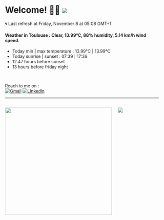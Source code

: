 # Welcome! 👋😎 <a href="https://visitorbadge.io/status?path=https%3A%2F%2Fgithub.com%2Frazmi0"><img src="https://api.visitorbadge.io/api/visitors?path=https%3A%2F%2Fgithub.com%2Frazmi0&countColor=%23dce775&style=flat" /></a>

🌀 Last refresh at Friday, November 8 at 05:08 GMT+1. <br />
#### Weather in Toulouse : Clear, 13.99°C, 88% humidity, 5.14 km/h wind speed.<br />
<ul>
    <li>Today min | max temperature : 13.99°C | 13.99°C</li>
    <li>Today sunrise | sunset : 07:39 | 17:36</li>
    <li>12.47 hours before sunset</li>
    <li>13 hours before friday night </li>
</ul>
<br />

Reach to me on : <br />
[![Gmail](https://img.shields.io/badge/Gmail-D14836?style=for-the-badge&logo=gmail&logoColor=white)](mailto:thomas.cuesta31@gmail.com)
[![LinkedIn](https://img.shields.io/badge/linkedin-%230077B5.svg?style=for-the-badge&logo=linkedin&logoColor=white)](https://www.linkedin.com/in/dev-web-cuesta-thomas/)

<hr /> <br />

<span>
  <img align="top" width="350" src="https://github-readme-stats.vercel.app/api?username=razmi0&show_icons=true&hide=stars,issues&theme=transparent&rank_icon=percentile&custom_title=My%20GitHub%20Stats&line_height=30&card_width=200&text_bold=false&border_radius=3.75&hide_border=false&border_color=444c56" />
  <span>&nbsp;&nbsp;&nbsp;</span>
  <img align="top" src="https://github-readme-stats.vercel.app/api/top-langs/?username=razmi0&layout=donut&theme=transparent&langs_count=5&size_weight=0.5&count_weight=0.5&border_radius=3.75&hide_border=false&border_color=444c56" />
</span>

